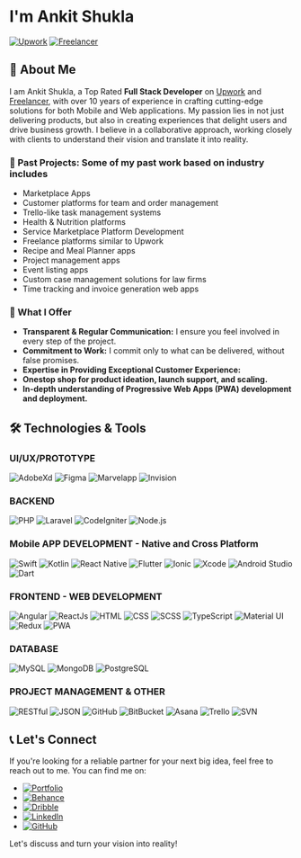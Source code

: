 # I'm Ankit Shukla

[![Upwork](https://img.shields.io/badge/Upwork-Top%20Rated-brightgreen)](https://www.upwork.com/freelancers/ankitmvpexpert)
[![Freelancer](https://img.shields.io/badge/Freelancer-Top%20Rated-blue)](https://www.freelancer.com/u/Ankits29.html)

## 🚀 About Me

I am Ankit Shukla, a Top Rated **Full Stack Developer** on [Upwork](https://www.upwork.com/freelancers/ankitmvpexpert) and [Freelancer](https://www.freelancer.com/u/Ankits29.html), with over 10 years of experience in crafting cutting-edge solutions for both Mobile and Web applications. My passion lies in not just delivering products, but also in creating experiences that delight users and drive business growth. I believe in a collaborative approach, working closely with clients to understand their vision and translate it into reality.

### 💼 Past Projects: Some of my past work based on industry includes

- Marketplace Apps
- Customer platforms for team and order management
- Trello-like task management systems
- Health & Nutrition platforms
- Service Marketplace Platform Development
- Freelance platforms similar to Upwork
- Recipe and Meal Planner apps
- Project management apps
- Event listing apps
- Custom case management solutions for law firms
- Time tracking and invoice generation web apps

### 🔧 What I Offer

- **Transparent & Regular Communication:** I ensure you feel involved in every step of the project.
- **Commitment to Work:** I commit only to what can be delivered, without false promises.
- **Expertise in Providing Exceptional Customer Experience:**
- **Onestop shop for product ideation, launch support, and scaling.**
- **In-depth understanding of Progressive Web Apps (PWA) development and deployment.**

## 🛠️ Technologies & Tools

### UI/UX/PROTOTYPE
![AdobeXd](https://img.shields.io/badge/-AdobeXd-FF26BE?style=flat-square&logo=adobe-xd&logoColor=white)
![Figma](https://img.shields.io/badge/-Figma-F24E1E?style=flat-square&logo=figma&logoColor=white)
![Marvelapp](https://img.shields.io/badge/-Marvelapp-FF0000?style=flat-square&logo=marvel&logoColor=white)
![Invision](https://img.shields.io/badge/-Invision-FF3366?style=flat-square&logo=invision&logoColor=white)

### BACKEND
![PHP](https://img.shields.io/badge/-PHP-777BB4?style=flat-square&logo=php&logoColor=white)
![Laravel](https://img.shields.io/badge/-Laravel-FF2D20?style=flat-square&logo=laravel&logoColor=white)
![CodeIgniter](https://img.shields.io/badge/-CodeIgniter-EE4623?style=flat-square&logo=codeigniter&logoColor=white)
![Node.js](https://img.shields.io/badge/-Node.js-339933?style=flat-square&logo=node.js&logoColor=white)

### Mobile APP DEVELOPMENT - Native and Cross Platform
![Swift](https://img.shields.io/badge/-Swift-FA7343?style=flat-square&logo=swift&logoColor=white)
![Kotlin](https://img.shields.io/badge/-Kotlin-0095D5?style=flat-square&logo=kotlin&logoColor=white)
![React Native](https://img.shields.io/badge/-React%20Native-61DAFB?style=flat-square&logo=react&logoColor=white)
![Flutter](https://img.shields.io/badge/-Flutter-02569B?style=flat-square&logo=flutter&logoColor=white)
![Ionic](https://img.shields.io/badge/-Ionic-3880FF?style=flat-square&logo=ionic&logoColor=white)
![Xcode](https://img.shields.io/badge/-Xcode-147EFB?style=flat-square&logo=xcode&logoColor=white)
![Android Studio](https://img.shields.io/badge/-Android%20Studio-3DDC84?style=flat-square&logo=android-studio&logoColor=white)
![Dart](https://img.shields.io/badge/-Dart-0175C2?style=flat-square&logo=dart&logoColor=white)

### FRONTEND - WEB DEVELOPMENT
![Angular](https://img.shields.io/badge/-Angular-DD0031?style=flat-square&logo=angular&logoColor=white)
![ReactJs](https://img.shields.io/badge/-ReactJs-61DAFB?style=flat-square&logo=react&logoColor=white)
![HTML](https://img.shields.io/badge/-HTML-E34F26?style=flat-square&logo=html5&logoColor=white)
![CSS](https://img.shields.io/badge/-CSS-1572B6?style=flat-square&logo=css3&logoColor=white)
![SCSS](https://img.shields.io/badge/-SCSS-CC6699?style=flat-square&logo=sass&logoColor=white)
![TypeScript](https://img.shields.io/badge/-TypeScript-007ACC?style=flat-square&logo=typescript&logoColor=white)
![Material UI](https://img.shields.io/badge/-Material%20UI-0081CB?style=flat-square&logo=material-ui&logoColor=white)
![Redux](https://img.shields.io/badge/-Redux-764ABC?style=flat-square&logo=redux&logoColor=white)
![PWA](https://img.shields.io/badge/-PWA-FF9800?style=flat-square&logo=pwa&logoColor=white)

### DATABASE
![MySQL](https://img.shields.io/badge/-MySQL-4479A1?style=flat-square&logo=mysql&logoColor=white)
![MongoDB](https://img.shields.io/badge/-MongoDB-47A248?style=flat-square&logo=mongodb&logoColor=white)
![PostgreSQL](https://img.shields.io/badge/-PostgreSQL-336791?style=flat-square&logo=postgresql&logoColor=white)

### PROJECT MANAGEMENT & OTHER
![RESTful](https://img.shields.io/badge/-RESTful-FF5733?style=flat-square&logo=restful&logoColor=white)
![JSON](https://img.shields.io/badge/-JSON-000000?style=flat-square&logo=json&logoColor=white)
![GitHub](https://img.shields.io/badge/-GitHub-181717?style=flat-square&logo=github&logoColor=white)
![BitBucket](https://img.shields.io/badge/-BitBucket-0052CC?style=flat-square&logo=bitbucket&logoColor=white)
![Asana](https://img.shields.io/badge/-Asana-273347?style=flat-square&logo=asana&logoColor=white)
![Trello](https://img.shields.io/badge/-Trello-0079BF?style=flat-square&logo=trello&logoColor=white)
![SVN](https://img.shields.io/badge/-SVN-809CC9?style=flat-square&logo=svn&logoColor=white)

## 📞 Let's Connect
If you're looking for a reliable partner for your next big idea, feel free to reach out to me. You can find me on:

- [![Portfolio](https://img.shields.io/badge/-Portfolio-black?style=flat-square&logo=google-drive&logoColor=white)](https://drive.google.com/file/d/1PnOZAHX68K_OWZUc4sR7Sb3IRSGot516/view?usp=sharing)
- [![Behance](https://img.shields.io/badge/-Behance-blue?style=flat-square&logo=behance&logoColor=white)](https://www.behance.net/Ankits)
- [![Dribble](https://img.shields.io/badge/-Dribbble-orange?style=flat-square&logo=dribbble&logoColor=white)](https://dribbble.com/ankits)
- [![LinkedIn](https://img.shields.io/badge/-LinkedIn-blue?style=flat-square&logo=linkedin&logoColor=white)](https://in.linkedin.com/in/ankit-shukla-appdeveloper)
- [![GitHub](https://img.shields.io/badge/-GitHub-black?style=flat-square&logo=github&logoColor=white)](https://github.com/Ankits29)

Let's discuss and turn your vision into reality!


